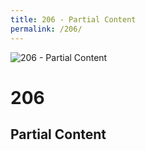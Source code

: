 ```yaml
---
title: 206 - Partial Content
permalink: /206/
---
```

![206 - Partial Content](http://i.imgur.com/1YNOGZp.jpg)  
# 206  
## Partial Content  
